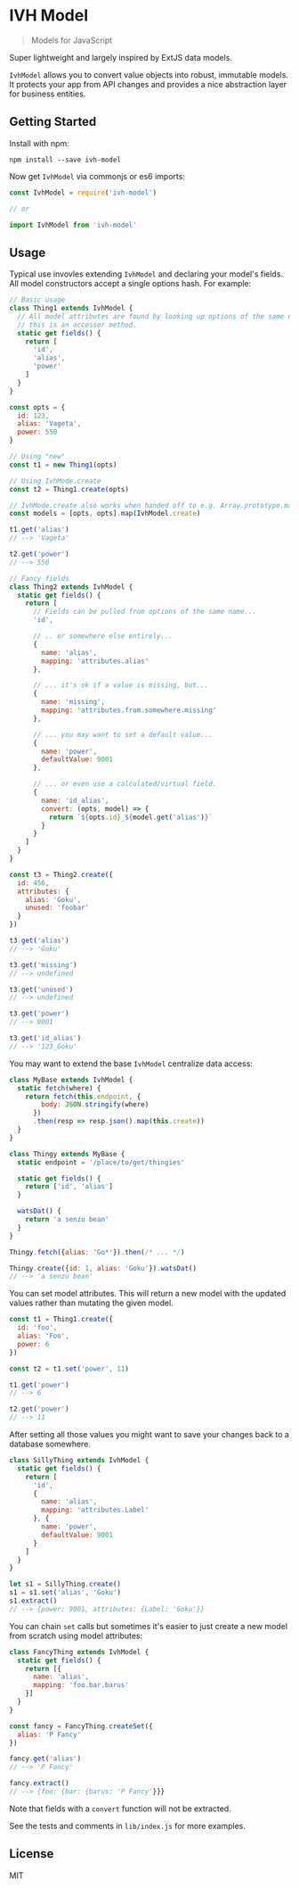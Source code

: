 # IVH Model

> Models for JavaScript

Super lightweight and largely inspired by ExtJS data models.

`IvhModel` allows you to convert value objects into robust, immutable models.
It protects your app from API changes and provides a nice abstraction layer for
business entities.

## Getting Started

Install with npm:

```
npm install --save ivh-model
```

Now get `IvhModel` via commonjs or es6 imports:

```javascript
const IvhModel = require('ivh-model')

// or

import IvhModel from 'ivh-model'
```

## Usage

Typical use invovles extending `IvhModel` and declaring your model's fields.
All model constructors accept a single options hash. For example:

```javascript
// Basic usage
class Thing1 extends IvhModel {
  // All model attributes are found by looking up options of the same name. Note
  // this is an accessor method.
  static get fields() {
    return [
      'id',
      'alias',
      'power'
    ]
  }
}

const opts = {
  id: 123,
  alias: 'Vageta',
  power: 550
}

// Using "new"
const t1 = new Thing1(opts)

// Using IvhMode.create
const t2 = Thing1.create(opts)

// IvhMode.create also works when handed off to e.g. Array.prototype.map
const models = [opts, opts].map(IvhModel.create)

t1.get('alias')
// --> 'Vageta'

t2.get('power')
// --> 550

// Fancy fields
class Thing2 extends IvhModel {
  static get fields() {
    return [
      // Fields can be pulled from options of the same name...
      'id',

      // .. or somewhere else entirely...
      {
        name: 'alias',
        mapping: 'attributes.alias'
      },

      // ... it's ok if a value is missing, but...
      {
        name: 'missing',
        mapping: 'attributes.from.somewhere.missing'
      },

      // ... you may want to set a default value...
      {
        name: 'power',
        defaultValue: 9001
      },

      // ... or even use a calculated/virtual field.
      {
        name: 'id_alias',
        convert: (opts, model) => {
          return `${opts.id}_${model.get('alias')}`
        }
      }
    ]
  }
}

const t3 = Thing2.create({
  id: 456,
  attributes: {
    alias: 'Goku',
    unused: 'foobar'
  }
})

t3.get('alias')
// --> 'Goku'

t3.get('missing')
// --> undefined

t3.get('unused')
// --> undefined

t3.get('power')
// --> 9001

t3.get('id_alias')
// --> '123_Goku'
```

You may want to extend the base `IvhModel` centralize data access:

```javascript
class MyBase extends IvhModel {
  static fetch(where) {
    return fetch(this.endpoint, {
        body: JSON.stringify(where)
      })
      .then(resp => resp.json().map(this.create))
  }
}

class Thingy extends MyBase {
  static endpoint = '/place/to/get/thingies'

  static get fields() {
    return ['id', 'alias']
  }

  watsDat() {
    return 'a senzu bean'
  }
}

Thingy.fetch({alias: 'Go*'}).then(/* ... */)

Thingy.create({id: 1, alias: 'Goku'}).watsDat()
// --> 'a senzu bean'
```

You can set model attributes. This will return a new model with the updated
values rather than mutating the given model.

```javascript
const t1 = Thing1.create({
  id: 'foo',
  alias: 'Foo',
  power: 6
})

const t2 = t1.set('power', 11)

t1.get('power')
// --> 6

t2.get('power')
// --> 11
```

After setting all those values you might want to save your changes back to a
database somewhere.

```javascript
class SillyThing extends IvhModel {
  static get fields() {
    return [
      'id',
      {
        name: 'alias',
        mapping: 'attributes.Label'
      }, {
        name: 'power',
        defaultValue: 9001
      }
    ]
  }
}

let s1 = SillyThing.create()
s1 = s1.set('alias', 'Goku')
s1.extract()
// --> {power: 9001, attributes: {Label: 'Goku'}}
```

You can chain `set` calls but sometimes it's easier to just create a new model
from scratch using model attributes:

```javascript
class FancyThing extends IvhModel {
  static get fields() {
    return [{
      name: 'alias',
      mapping: 'foo.bar.barus'
    }]
  }
}

const fancy = FancyThing.createSet({
  alias: 'P Fancy'
})

fancy.get('alias')
// --> 'P Fancy'

fancy.extract()
// --> {foo: {bar: {barus: 'P Fancy'}}}
```

Note that fields with a `convert` function will not be extracted.

See the tests and comments in `lib/index.js` for more examples.

## License

MIT
